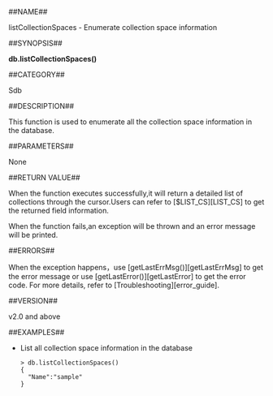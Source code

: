 ##NAME##

listCollectionSpaces - Enumerate collection space information

##SYNOPSIS##

**db.listCollectionSpaces()**

##CATEGORY##

Sdb

##DESCRIPTION##

This function is used to enumerate all the collection space information in the database.

##PARAMETERS##

None

##RETURN VALUE##

When the function executes successfully,it will return a detailed list of collections through the cursor.Users can refer to [$LIST_CS][LIST_CS] to get the returned field information.

When the function fails,an exception will be thrown and an error message will be printed.

##ERRORS##

When the exception happens，use [getLastErrMsg()][getLastErrMsg] to get the error message or use [getLastError()][getLastError] to get the error code. For more details, refer to [Troubleshooting][error_guide].

##VERSION##

v2.0 and above

##EXAMPLES##

* List all collection space information in the database

	```lang-javascript
	> db.listCollectionSpaces()
	{
	  "Name":"sample"
	}
	```

[^_^]:
     Links
[LIST_CS]:manual/Manual/SQL_Grammar/Monitoring/LIST_CS.md
[getLastErrMsg]:manual/Manual/Sequoiadb_Command/Global/getLastErrMsg.md
[getLastError]:manual/Manual/Sequoiadb_Command/Global/getLastError.md
[error_guide]:manual/FAQ/faq_sdb.md